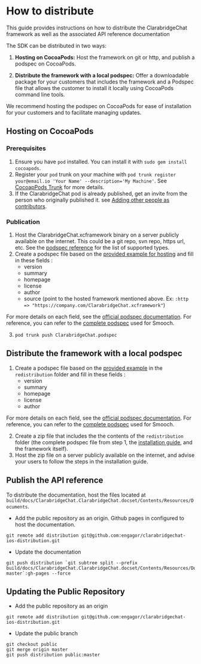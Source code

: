 # How to distribute

This guide provides instructions on how to distribute the ClarabridgeChat framework as well as the associated API reference documentation

The SDK can be distributed in two ways:

1. **Hosting on CocoaPods:** Host the framework on git or http, and publish a podspec on CocoaPods.

2. **Distribute the framework with a local podspec:** Offer a downloadable package for your customers that includes the framework and a Podspec file that allows the customer to install it locally using CocoaPods command line tools.

We recommend hosting the podspec on CocoaPods for ease of installation for your customers and to facilitate managing updates.

## Hosting on CocoaPods

### Prerequisites
1. Ensure you have `pod` installed. You can install it with `sudo gem install cocoapods`.
1. Register your `pod` trunk on your machine with `pod trunk register your@email.io 'Your Name' --description='My Machine'`. See [CocoapPods Trunk](https://guides.cocoapods.org/making/getting-setup-with-trunk.html) for more details.
1. If the ClarabridgeChat pod is already published, get an invite from the person who originally published it. see [Adding other people as contributors](https://guides.cocoapods.org/making/getting-setup-with-trunk#adding-other-people-as-contributors).

### Publication
1. Host the ClarabridgeChat.xcframework binary on a server publicly available on the internet. This could be a git repo, svn repo, https url, etc. See the [podspec reference](https://guides.cocoapods.org/syntax/podspec.html#source) for the list of supported types.
2. Create a podspec file based on the [provided example for hosting](./ClarabridgeChat.podspec.example) and fill in these fields :
    - version
    - summary
    - homepage
    - license
    - author
    - source (point to the hosted framework mentioned above. Ex: `:http => "https://company.com/ClarabridgeChat.xcframework"`)

For more details on each field, see the [official podspec documentation](https://guides.cocoapods.org/syntax/podspec.html).
For reference, you can refer to the [complete podspec](https://github.com/CocoaPods/Specs/blob/master/Specs/2/4/5/Smooch/5.8.2/Smooch.podspec.json) used for Smooch.

3. `pod trunk push ClarabridgeChat.podspec`

## Distribute the framework with a local podspec

1. Create a podspec file based on the [provided example](./redistribution/ClarabridgeChat.podspec.example) in the `redistribution` folder and fill in these fields :
    - version
    - summary
    - homepage
    - license
    - author

For more details on each field, see the [official podspec documentation](https://guides.cocoapods.org/syntax/podspec.html).
For reference, you can refer to the [complete podspec](https://github.com/CocoaPods/Specs/blob/master/Specs/2/4/5/Smooch/5.8.2/Smooch.podspec.json) used for Smooch.

2. Create a zip file that includes the the contents of the `redistribution` folder (the complete podspec file from step 1, the [installation guide](./redistribution/INSTALLATION_GUIDE.MD), and the framework itself).
3. Host the zip file on a server publicly available on the internet, and advise your users to follow the steps in the installation guide.

## Publish the API reference

To distribute the documentation, host the files located at `build/docs/ClarabridgeChat.ClarabridgeChat.docset/Contents/Resources/Documents`.

- Add the public repository as an origin. Github pages in configured to host the documentation.
```
git remote add distribution git@github.com:engagor/clarabridgechat-ios-distribution.git
```
- Update the documentation
```
git push distribution `git subtree split --prefix build/docs/ClarabridgeChat.ClarabridgeChat.docset/Contents/Resources/Documents master`:gh-pages --force
```

## Updating the Public Repository

- Add the public repository as an origin
```
git remote add distribution git@github.com:engagor/clarabridgechat-ios-distribution.git
```
- Update the public branch
```
git checkout public
git merge origin master
git push distribution public:master
```